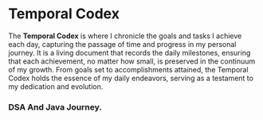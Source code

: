 # Temporal Codex

The **Temporal Codex** is where I chronicle the goals and tasks I achieve each day, capturing the passage of time and progress in my personal journey. It is a living document that records the daily milestones, ensuring that each achievement, no matter how small, is preserved in the continuum of my growth. From goals set to accomplishments attained, the Temporal Codex holds the essence of my daily endeavors, serving as a testament to my dedication and evolution.
### DSA And Java Journey.
